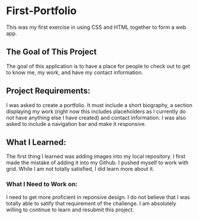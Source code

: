 # First-Portfolio
This was my first exercise in using CSS and HTML together to form a web app.

## The Goal of This Project
The goal of this application is to have a place for people to check out to get to know me, my work, and have my contact information. 

## Project Requirements:
I was asked to create a portfolio. It must include a short biography, a section displaying my work (right now this includes placeholders as I currently do not have anything else I have created) and contact information. I was also asked to include a navigation bar and make it responsive. 

## What I Learned:
The first thing I learned was adding images into my local repository. I first made the mistake of adding it into my Github. 
I pushed myself to work with grid. While I am not totally satisfied, I did learn more about it. 

### What I Need to Work on:
I need to get more proficient in reponsive design. I do not believe that I was totally able to satify that requirement of the challenge. I am absolutely willing to continue to learn and resubmit this project. 